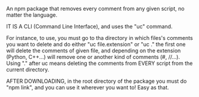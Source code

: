 An npm package that removes every comment from any given script, no matter the language.

IT IS A CLI (Command Line Interface), and uses the "uc" command.

For instance, to use, you must go to tha directory in which files's comments you want to delete and do either "uc file.extension" or "uc ." the first one will delete the comments of given file, and depending on the extension (Python, C++...) will remove one or another kind of comments (#, //...). Using "." after uc means deleting the comments from EVERY script from the current directory.

AFTER DOWNLOADING, in the root directory of the package you must do "npm link", and you can use it wherever you want to! Easy as that.